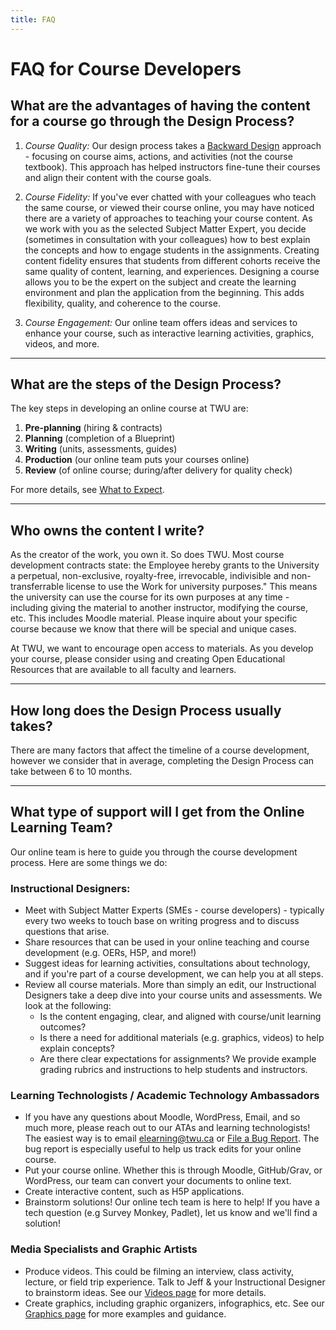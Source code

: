 ```yaml
---
title: FAQ
---
```



# FAQ for Course Developers

## **What are the advantages of having the content for a course go through the Design Process?**  
1. *Course Quality:* Our design process takes a [Backward Design](https://multi-access.twu.ca/design/backwards) approach - focusing on course aims, actions, and activities (not the course textbook).  This approach has helped instructors fine-tune their courses and align their content with the course goals.

2. *Course Fidelity:* If you've ever chatted with your colleagues who teach the same course, or viewed their course online, you may have noticed there are a variety of approaches to teaching your course content. As we work with you as the selected Subject Matter Expert, you decide (sometimes in consultation with your colleagues) how to best explain the concepts and how to engage students in the assignments. Creating content fidelity ensures that students from different cohorts receive the same quality of content, learning, and experiences. Designing a course allows you to be the expert on the subject and create the learning environment and plan the application from the beginning. This adds flexibility, quality, and coherence to the course.

3. *Course Engagement:* Our online team offers ideas and services to enhance your course, such as interactive learning activities, graphics, videos, and more.

---

## **What are the steps of the Design Process?**  
The key steps in developing an online course at TWU are:
  1. **Pre-planning** (hiring & contracts)
  2. **Planning** (completion of a Blueprint)
  3. **Writing** (units, assessments, guides)
  4. **Production** (our online team puts your courses online)  
  5. **Review** (of online course; during/after delivery for quality check)

For more details, see [What to Expect](https://multi-access.twu.ca/sme/expect).

---

## **Who owns the content I write?**  
As the creator of the work, you own it.  So does TWU.  Most course development contracts state: the Employee hereby grants to the University a perpetual, non-exclusive, royalty-free, irrevocable, indivisible and non-transferrable license to use the Work for university purposes." This means the university can use the course for its own purposes at any time - including giving the material to another instructor, modifying the course, etc. This includes Moodle material. Please inquire about your specific course because we know that there will be special and unique cases.

At TWU, we want to encourage open access to materials. As you develop your course, please consider using and creating Open Educational Resources that are available to all faculty and learners.

---


## **How long does the Design Process usually takes?**  
There are many factors that affect the timeline of a course development, however we consider that in average, completing the Design Process can take between 6 to 10 months.

---

## **What type of support will I get from the Online Learning Team?**  
Our online team is here to guide you through the course development process.  Here are some things we do:
### Instructional Designers:
- Meet with Subject Matter Experts (SMEs - course developers) - typically every two weeks to touch base on writing progress and to discuss questions that arise.
- Share resources that can be used in your online teaching and course development (e.g. OERs, H5P, and more!)
- Suggest ideas for learning activities, consultations about technology, and if you're part of a course development, we can help you at all steps.
- Review all course materials.  More than simply an edit, our Instructional Designers take a deep dive into your course units and assessments.  We look at the following:
  - Is the content engaging, clear, and aligned with course/unit learning outcomes?
  - Is there a need for additional materials (e.g. graphics, videos) to help explain concepts?
  - Are there clear expectations for assignments?  We provide example grading rubrics and instructions to help students and instructors.

### Learning Technologists / Academic Technology Ambassadors  
- If you have any questions about Moodle, WordPress, Email, and so much more, please reach out to our ATAs and learning technologists!  The easiest way is to email elearning@twu.ca or [File a Bug Report](https://github.com/TWUOnline/bug-tracking/issues/new?assignees=cmadland%2C+kmarjanovic%2C+MeeksonHundoo&labels=bug&template=bug_report.md&title=).  The bug report is especially useful to help us track edits for your online course.
- Put your course online.  Whether this is through Moodle, GitHub/Grav, or WordPress, our team can convert your documents to online text.
- Create interactive content, such as H5P applications.
- Brainstorm solutions!  Our online tech team is here to help!  If you have a tech question (e.g Survey Monkey, Padlet), let us know and we'll find a solution!

### Media Specialists and Graphic Artists
- Produce videos.  This could be filming an interview, class activity, lecture, or field trip experience.  Talk to Jeff & your Instructional Designer to brainstorm ideas.  See our [Videos page](https://multi-access.twu.ca/media/videos) for more details.
- Create graphics, including graphic organizers, infographics, etc.  See our [Graphics page](https://multi-access.twu.ca/media/graphics) for more examples and guidance.
